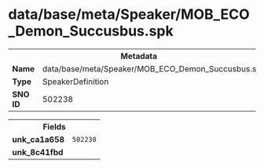 <h1>data/base/meta/Speaker/MOB_ECO_Demon_Succusbus.spk</h1><table><tr><th colspan="100%">Metadata</th></tr><tr><td><b>Name</b></td><td>data/base/meta/Speaker/MOB_ECO_Demon_Succusbus.spk</td></tr><tr><td><b>Type</b></td><td>SpeakerDefinition</td></tr><tr><td><b>SNO ID</b></td><td>502238</td></tr></table>

<table><tr><th colspan="100%">Fields</th></tr><tr><td><b>unk_ca1a658</b></td><td><code>502238</code></td></tr><tr><td><b>unk_8c41fbd</b></td><td></td></tr></table>

